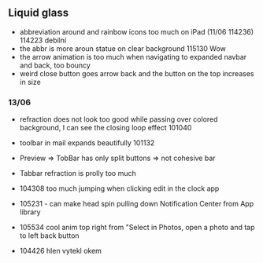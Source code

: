 ## Liquid glass
*  abbreviation around and rainbow icons too much on iPad (11/06 114236) 114223 debilní
*  the abbr is more aroun statue on clear background 115130 Wow
*  the arrow animation is too much when navigating to expanded navbar and back, too bouncy
*  weird close button goes arrow back and the button on the top increases in size

### 13/06
* refraction does not look too good while passing over colored background, I can see the closing loop effect 101040
* toolbar in mail expands beautifully 101132
* Preview => TobBar has only split buttons => not cohesive bar
* Tabbar refraction is prolly too much
* 104308 too much jumping when clicking edit in the clock app
* 105231 - can make head spin pulling down Notification Center from App library
* 105534 cool anim top right from "Select in Photos, open a photo and tap to left back button

* 104426 hlen vytekl okem 



